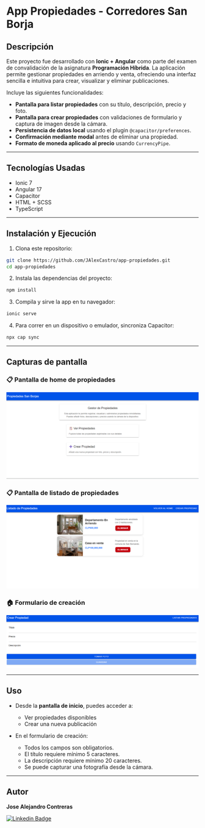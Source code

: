 # App Propiedades - Corredores San Borja

## Descripción

Este proyecto fue desarrollado con **Ionic + Angular** como parte del examen de convalidación de la asignatura **Programación Híbrida**. La aplicación permite gestionar propiedades en arriendo y venta, ofreciendo una interfaz sencilla e intuitiva para crear, visualizar y eliminar publicaciones.

Incluye las siguientes funcionalidades:

- **Pantalla para listar propiedades** con su título, descripción, precio y foto.
- **Pantalla para crear propiedades** con validaciones de formulario y captura de imagen desde la cámara.
- **Persistencia de datos local** usando el plugin `@capacitor/preferences`.
- **Confirmación mediante modal** antes de eliminar una propiedad.
- **Formato de moneda aplicado al precio** usando `CurrencyPipe`.

---

## Tecnologías Usadas

- Ionic 7  
- Angular 17  
- Capacitor  
- HTML + SCSS  
- TypeScript  

---

## Instalación y Ejecución

1. Clona este repositorio:
```bash
git clone https://github.com/JAlexCastro/app-propiedades.git
cd app-propiedades
````

2. Instala las dependencias del proyecto:

```bash
npm install
```

3. Compila y sirve la app en tu navegador:

```bash
ionic serve
```

4. Para correr en un dispositivo o emulador, sincroniza Capacitor:

```bash
npx cap sync
```

---

## Capturas de pantalla

### 📋 Pantalla de home de propiedades

![Listado](src/assets/img/IMG_HOME.png)

### 📋 Pantalla de listado de propiedades

![Listado](src/assets/img/IMG_LIST.png)

### 🏠 Formulario de creación

![Crear](src/assets/img/IMG_FORM.png)

---

## Uso

* Desde la **pantalla de inicio**, puedes acceder a:

  * Ver propiedades disponibles
  * Crear una nueva publicación

* En el formulario de creación:

  * Todos los campos son obligatorios.
  * El título requiere mínimo 5 caracteres.
  * La descripción requiere mínimo 20 caracteres.
  * Se puede capturar una fotografía desde la cámara.
---

## Autor

**Jose Alejandro Contreras**

[![Linkedin Badge](https://img.shields.io/badge/-Alejandro-blue?style=flat-square&logo=Linkedin&logoColor=white&link=https://www.linkedin.com/in/Alejandro)](https://www.linkedin.com/public-profile/settings?trk=d_flagship3_profile_self_view_public_profile)


